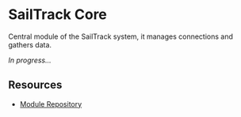 # SailTrack Core
Central module of the SailTrack system, it manages connections and gathers data.

*In progress...*


## Resources
* [Module Repository](https://github.com/metis-vela-unipd/sailtrack-core)
